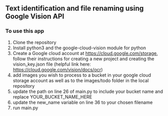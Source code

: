 ## Text identification and file renaming using Google Vision API

### To use this app
1. Clone the repository
2. Install python3 and the google-cloud-vision module for python
3. Create a Google cloud account at https://cloud.google.com/storage, follow their instructions for creating a new project and creating the vision_key.json file (helpful link here: https://cloud.google.com/vision/docs/ocr)
4. add images you wish to process to a bucket in your google cloud storage account as well as to the images/todo folder in the local repository
5. update the path on line 26 of main.py to include your bucket name and replace YOUR_BUCKET_NAME_HERE
6. update the new_name variable on line 36 to your chosen filename
7. run main.py